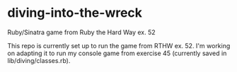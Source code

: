 # diving-into-the-wreck
Ruby/Sinatra game from Ruby the Hard Way ex. 52

This repo is currently set up to run the game from RTHW ex. 52. I'm working on adapting it to run my console game from exercise 45 (currently saved in lib/diving/classes.rb).
